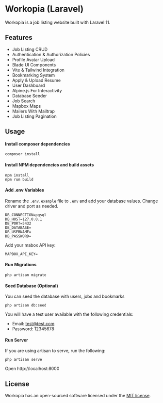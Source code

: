 # Workopia (Laravel)

Workopia is a job listing website built with Laravel 11.

## Features

-   Job Listing CRUD
-   Authentication & Authorization Policies
-   Profile Avatar Upload
-   Blade UI Components
-   Vite & Tailwind Integration
-   Bookmarking System
-   Apply & Upload Resume
-   User Dashboard
-   Alpine.js For Interactivity
-   Database Seeder
-   Job Search
-   Mapbox Maps
-   Mailers With Mailtrap
-   Job Listing Pagination

## Usage

#### Install composer dependencies

```
composer install
```

#### Install NPM dependencies and build assets

```
npm install
npm run build
```

#### Add .env Variables

Rename the `.env.example` file to `.env` and add your database values. Change driver and port as needed.

```
DB_CONNECTION=pgsql
DB_HOST=127.0.0.1
DB_PORT=5432
DB_DATABASE=
DB_USERNAME=
DB_PASSWORD=
```

Add your mabox API key:

```
MAPBOX_API_KEY=
```

#### Run Migrations

```
php artisan migrate
```

#### Seed Database (Optional)

You can seed the database with users, jobs and bookmarks

```
php artisan db:seed
```

You will have a test user available with the following credentials:

-   Email: test@test.com
-   Password: 12345678

#### Run Server

If you are using artisan to serve, run the following:

```
php artisan serve
```

Open http://localhost:8000

## License

Workopia has an open-sourced software licensed under the [MIT license](https://opensource.org/licenses/MIT).
